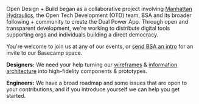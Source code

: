 Open Design + Build began as a collaborative project involving [Manhattan Hydraulics](https://twitter.com/hydraulics_nyc), the Open Tech Development (OTD) team, BSA and its broader following + community to create the Dual Power App. Through open and transparent development, we're working to distribute digital tools supporting orgs and individuals building a direct democracy.

You're welcome to join us at any of our events, or [send BSA an intro](https://blacksocialists.us/contact) for an invite to our Basecamp space.

**Designers:** We need your help turning our
[wireframes](https://www.figma.com/file/N6VFPqgNVovoXxy93Q6i4Q/Dual-Power-App-2021%E2%80%93present?node-id=0%3A1) & [information architecture](https://dualpower.app/docs/dual-power-app-ia.pdf) into high-fidelity components & prototypes.

**Engineers:** We have a broad roadmap and some issues that are open to your contributions, and if you introduce yourself we can help you get started.

